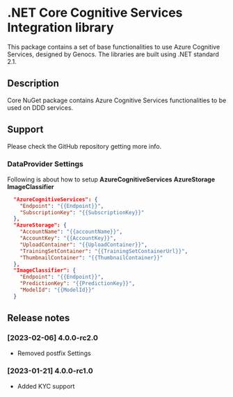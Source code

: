 # .NET Core Cognitive Services Integration library

This package contains a set of base functionalities to use Azure Cognitive Services, designed by Genocs.
The libraries are built using .NET standard 2.1.


## Description

Core NuGet package contains Azure Cognitive Services functionalities to be used on DDD services.


## Support

Please check the GitHub repository getting more info.



### DataProvider Settings
Following is about how to setup **AzureCognitiveServices** **AzureStorage** **ImageClassifier**

``` json
  "AzureCognitiveServices": {
    "Endpoint": "{{Endpoint}}",
    "SubscriptionKey": "{{SubscriptionKey}}"
  },
  "AzureStorage": {
    "AccountName": "{{accountName}}",
    "AccountKey": "{{AccountKey}}",
    "UploadContainer": "{{UploadContainer}}",
    "TrainingSetContainer": "{{TrainingSetContainerUrl}}",
    "ThumbnailContainer": "{{ThumbnailContainer}}"
  },
  "ImageClassifier": {
    "Endpoint": "{{Endpoint}}",
    "PredictionKey": "{{PredictionKey}}",
    "ModelId": "{{ModelId}}"
  }

```

## Release notes

### [2023-02-06] 4.0.0-rc2.0
- Removed postfix Settings

### [2023-01-21] 4.0.0-rc1.0
- Added KYC support

